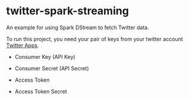 twitter-spark-streaming
==========================

An example for using Spark DStream to fetch Twitter data.

To run this project, you need your pair of keys from your twitter account  [Twitter Apps](https://apps.twitter.com/).


 * Consumer Key (API Key) 
 * Consumer Secret (API Secret)

 * Access Token
 * Access Token Secret




